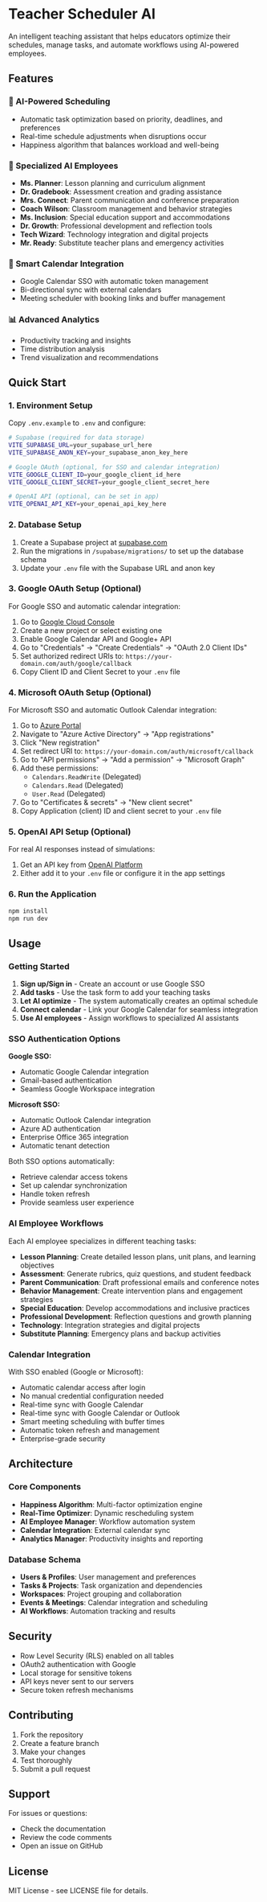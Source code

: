 # Teacher Scheduler AI

An intelligent teaching assistant that helps educators optimize their schedules, manage tasks, and automate workflows using AI-powered employees.

## Features

### 🧠 AI-Powered Scheduling
- Automatic task optimization based on priority, deadlines, and preferences
- Real-time schedule adjustments when disruptions occur
- Happiness algorithm that balances workload and well-being

### 🤖 Specialized AI Employees
- **Ms. Planner**: Lesson planning and curriculum alignment
- **Dr. Gradebook**: Assessment creation and grading assistance
- **Mrs. Connect**: Parent communication and conference preparation
- **Coach Wilson**: Classroom management and behavior strategies
- **Ms. Inclusion**: Special education support and accommodations
- **Dr. Growth**: Professional development and reflection tools
- **Tech Wizard**: Technology integration and digital projects
- **Mr. Ready**: Substitute teacher plans and emergency activities

### 📅 Smart Calendar Integration
- Google Calendar SSO with automatic token management
- Bi-directional sync with external calendars
- Meeting scheduler with booking links and buffer management

### 📊 Advanced Analytics
- Productivity tracking and insights
- Time distribution analysis
- Trend visualization and recommendations

## Quick Start

### 1. Environment Setup

Copy `.env.example` to `.env` and configure:

```bash
# Supabase (required for data storage)
VITE_SUPABASE_URL=your_supabase_url_here
VITE_SUPABASE_ANON_KEY=your_supabase_anon_key_here

# Google OAuth (optional, for SSO and calendar integration)
VITE_GOOGLE_CLIENT_ID=your_google_client_id_here
VITE_GOOGLE_CLIENT_SECRET=your_google_client_secret_here

# OpenAI API (optional, can be set in app)
VITE_OPENAI_API_KEY=your_openai_api_key_here
```

### 2. Database Setup

1. Create a Supabase project at [supabase.com](https://supabase.com)
2. Run the migrations in `/supabase/migrations/` to set up the database schema
3. Update your `.env` file with the Supabase URL and anon key

### 3. Google OAuth Setup (Optional)

For Google SSO and automatic calendar integration:

1. Go to [Google Cloud Console](https://console.cloud.google.com/)
2. Create a new project or select existing one
3. Enable Google Calendar API and Google+ API
4. Go to "Credentials" → "Create Credentials" → "OAuth 2.0 Client IDs"
5. Set authorized redirect URIs to: `https://your-domain.com/auth/google/callback`
6. Copy Client ID and Client Secret to your `.env` file

### 4. Microsoft OAuth Setup (Optional)

For Microsoft SSO and automatic Outlook Calendar integration:

1. Go to [Azure Portal](https://portal.azure.com/)
2. Navigate to "Azure Active Directory" → "App registrations"
3. Click "New registration"
4. Set redirect URI to: `https://your-domain.com/auth/microsoft/callback`
5. Go to "API permissions" → "Add a permission" → "Microsoft Graph"
6. Add these permissions:
   - `Calendars.ReadWrite` (Delegated)
   - `Calendars.Read` (Delegated)
   - `User.Read` (Delegated)
7. Go to "Certificates & secrets" → "New client secret"
8. Copy Application (client) ID and client secret to your `.env` file

### 5. OpenAI API Setup (Optional)

For real AI responses instead of simulations:

1. Get an API key from [OpenAI Platform](https://platform.openai.com/api-keys)
2. Either add it to your `.env` file or configure it in the app settings

### 6. Run the Application

```bash
npm install
npm run dev
```

## Usage

### Getting Started
1. **Sign up/Sign in** - Create an account or use Google SSO
2. **Add tasks** - Use the task form to add your teaching tasks
3. **Let AI optimize** - The system automatically creates an optimal schedule
4. **Connect calendar** - Link your Google Calendar for seamless integration
5. **Use AI employees** - Assign workflows to specialized AI assistants

### SSO Authentication Options

**Google SSO:**
- Automatic Google Calendar integration
- Gmail-based authentication
- Seamless Google Workspace integration

**Microsoft SSO:**
- Automatic Outlook Calendar integration
- Azure AD authentication
- Enterprise Office 365 integration
- Automatic tenant detection

Both SSO options automatically:
- Retrieve calendar access tokens
- Set up calendar synchronization
- Handle token refresh
- Provide seamless user experience

### AI Employee Workflows

Each AI employee specializes in different teaching tasks:

- **Lesson Planning**: Create detailed lesson plans, unit plans, and learning objectives
- **Assessment**: Generate rubrics, quiz questions, and student feedback
- **Parent Communication**: Draft professional emails and conference notes
- **Behavior Management**: Create intervention plans and engagement strategies
- **Special Education**: Develop accommodations and inclusive practices
- **Professional Development**: Reflection questions and growth planning
- **Technology**: Integration strategies and digital projects
- **Substitute Planning**: Emergency plans and backup activities

### Calendar Integration

With SSO enabled (Google or Microsoft):
- Automatic calendar access after login
- No manual credential configuration needed
- Real-time sync with Google Calendar
- Real-time sync with Google Calendar or Outlook
- Smart meeting scheduling with buffer times
- Automatic token refresh and management
- Enterprise-grade security

## Architecture

### Core Components
- **Happiness Algorithm**: Multi-factor optimization engine
- **Real-Time Optimizer**: Dynamic rescheduling system
- **AI Employee Manager**: Workflow automation system
- **Calendar Integration**: External calendar sync
- **Analytics Manager**: Productivity insights and reporting

### Database Schema
- **Users & Profiles**: User management and preferences
- **Tasks & Projects**: Task organization and dependencies
- **Workspaces**: Project grouping and collaboration
- **Events & Meetings**: Calendar integration and scheduling
- **AI Workflows**: Automation tracking and results

## Security

- Row Level Security (RLS) enabled on all tables
- OAuth2 authentication with Google
- Local storage for sensitive tokens
- API keys never sent to our servers
- Secure token refresh mechanisms

## Contributing

1. Fork the repository
2. Create a feature branch
3. Make your changes
4. Test thoroughly
5. Submit a pull request

## Support

For issues or questions:
- Check the documentation
- Review the code comments
- Open an issue on GitHub

## License

MIT License - see LICENSE file for details.
